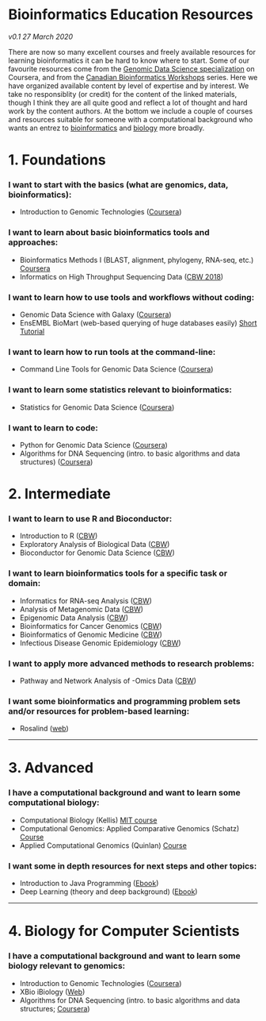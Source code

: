 # Bioinformatics Education Resources
*v0.1 27 March 2020*

There are now so many excellent courses and freely available resources for learning bioinformatics it can be hard to know where to start. Some of our favourite resources come from the [Genomic Data Science specialization](https://www.coursera.org/specializations/genomic-data-science) on Coursera, and from the [Canadian Bioinformatics Workshops](https://bioinformatics.ca) series. Here we have organized available content by level of expertise and by interest. We take no responsiblity (or credit) for the content of the linked materials, though I think they are all quite good and reflect a lot of thought and hard work by the content authors. At the bottom we include a couple of courses and resources suitable for someone with a computational background who wants an entrez to [bioinformatics](#3.-advanced) and [biology](#4.-biology-for-computer-scientists) more broadly.

# 1. Foundations
### I want to start with the basics (what are genomics, data, bioinformatics):
- Introduction to Genomic Technologies ([Coursera](https://www.coursera.org/learn/introduction-genomics?specialization=genomic-data-science))

### I want to learn about basic bioinformatics tools and approaches:
- Bioinformatics Methods I (BLAST, alignment, phylogeny, RNA-seq, etc.) [Coursera](https://www.coursera.org/learn/bioinformatics-methods-1)
- Informatics on High Throughput Sequencing Data ([CBW 2018](https://bioinformatics.ca/workshops/2018-informatics-on-high-throughput-sequencing-data/))

### I want to learn how to use tools and workflows without coding:
- Genomic Data Science with Galaxy ([Coursera](https://www.coursera.org/learn/galaxy-project?specialization=genomic-data-science))
- EnsEMBL BioMart (web-based querying of huge databases easily) [Short Tutorial](https://uswest.ensembl.org/info/data/biomart/how_to_use_biomart.html)

### I want to learn how to run tools at the command-line:
- Command Line Tools for Genomic Data Science ([Coursera](https://www.coursera.org/learn/genomic-tools))

### I want to learn some statistics relevant to bioinformatics:
- Statistics for Genomic Data Science ([Coursera](https://www.coursera.org/learn/statistical-genomics))

### I want to learn to code:
- Python for Genomic Data Science ([Coursera](https://www.coursera.org/learn/python-genomics?specialization=genomic-data-science))
- Algorithms for DNA Sequencing (intro. to basic algorithms and data structures) ([Coursera](https://www.coursera.org/learn/dna-sequencing?specialization=genomic-data-science))

# 2. Intermediate
### I want to learn to use R and Bioconductor:
- Introduction to R ([CBW](https://bioinformatics.ca/workshops/2018-introduction-to-R/)) 
- Exploratory Analysis of Biological Data ([CBW](https://bioinformatics.ca/workshops/2018-exploratory-analysis-of-biological-data-using-R/)) 
- Bioconductor for Genomic Data Science ([CBW](https://www.coursera.org/learn/bioconductor))

### I want to learn bioinformatics tools for a specific task or domain:
- Informatics for RNA-seq Analysis ([CBW](https://bioinformatics.ca/workshops/2018-informatics-for-RNA-seq-analysis/))
- Analysis of Metagenomic Data ([CBW](https://bioinformatics.ca/workshops/2018-analysis-of-metagenomic-data/))
- Epigenomic Data Analysis ([CBW](https://bioinformatics.ca/workshops/2018-epigenomic-data-analysis/)) 
- Bioinformatics for Cancer Genomics ([CBW](https://bioinformatics.ca/workshops/2018-bioinformatics-for-cancer-genomics/)) 
- Bioinformatics of Genomic Medicine ([CBW](https://bioinformatics.ca/workshops/2018-bioinformatics-of-genomic-medicine/))
- Infectious Disease Genomic Epidemiology ([CBW](https://bioinformatics.ca/workshops/2018-infectious-disease-genomic-epidemiology/))

### I want to apply more advanced methods to research problems:
- Pathway and Network Analysis of -Omics Data ([CBW](https://bioinformatics.ca/workshops/2018-pathway-and-network-analysis-of-omics-data/))

### I want some bioinformatics and programming problem sets and/or resources for problem-based learning:
- Rosalind ([web](http://rosalind.info/problems/locations/))

---
# 3. Advanced

### I have a computational background and want to learn some computational biology:
- Computational Biology (Kellis) [MIT course](https://ocw.mit.edu/courses/electrical-engineering-and-computer-science/6-047-computational-biology-fall-2015/lectures_slides/)
- Computational Genomics: Applied Comparative Genomics (Schatz) [Course](https://github.com/schatzlab/appliedgenomics2019)
- Applied Computational Genomics (Quinlan) [Course](https://github.com/quinlan-lab/applied-computational-genomics)

### I want some in depth resources for next steps and other topics:
- Introduction to Java Programming ([Ebook](http://math.hws.edu/javanotes/))
- Deep Learning (theory and deep background) ([Ebook](http://www.deeplearningbook.org))

---
# 4. Biology for Computer Scientists

### I have a computational background and want to learn some biology relevant to genomics:
- Introduction to Genomic Technologies ([Coursera](https://www.coursera.org/learn/introduction-genomics?specialization=genomic-data-science))
- XBio iBiology ([Web](https://explorebiology.org/collections/genetics))
- Algorithms for DNA Sequencing (intro. to basic algorithms and data structures; [Coursera](https://www.coursera.org/learn/dna-sequencing?specialization=genomic-data-science))
